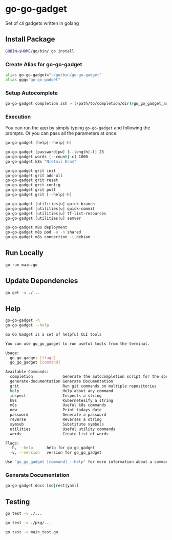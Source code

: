 # go-go-gadget

Set of cli gadgets written in golang

## Install Package

```sh
GOBIN=$HOME/go/bin/ go install
```

### Create Alias for go-go-gadget

```sh
alias go-go-gadget="~/go/bin/go-go-gadget"
alias ggg="go-go-gadget"
```

### Setup Autocomplete

```sh
go-go-gadget completion zsh > (/path/to/completion/dir)/go_go_gadget_auto_complete
```

### Execution

You can run the app by simply typing `go-go-gadget` and following the prompts.  Or you can pass all the parameters at once.

```sh
go-go-gadget [help|--help|-h]

go-go-gadget [password|pw] [--length|-l] 25
go-go-gadget words [--count|-c] 1000
go-go-gadget k8s "Nretnil Kram"

go-go-gadget grit init
go-go-gadget grit add-all
go-go-gadget grit reset
go-go-gadget grit config
go-go-gadget grit pull
go-go-gadget grit [--help|-h]

go-go-gadget [utilities|u] quick-branch
go-go-gadget [utilities|u] quick-commit
go-go-gadget [utilities|u] tf-list-resources
go-go-gadget [utilities|u] semver

go-go-gadget m8s deployment
go-go-gadget m8s pod -u -n shared
go-go-gadget m8s connection -i debian
```

## Run Locally

```sh
go run main.go
```

## Update Dependencies

```sh
go get -u ./...
```

## Help

```sh
go-go-gadget -h
go-go-gadget --help
```

```sh
Go Go Gadget is a set of helpful CLI tools

You can use go_go_gadget to run useful tools from the terminal.

Usage:
  go_go_gadget [flags]
  go_go_gadget [command]

Available Commands:
  completion             Generate the autocompletion script for the specified shell
  generate-documentation Generate Documentation
  grit                   Run git commands on multiple repositories
  help                   Help about any command
  inspect                Inspects a string
  k8s                    Kubernetesify a string
  m8s                    Useful k8s commands
  now                    Print todays date
  password               Generate a password
  reverse                Reverses a string
  symsub                 Substitute symbols
  utilities              Useful utility commands
  words                  Create list of words

Flags:
  -h, --help      help for go_go_gadget
  -v, --version   version for go_go_gadget

Use "go_go_gadget [command] --help" for more information about a command.
```

### Generate Documentation

```sh
go-go-gadget docs [md|rest|yaml]
```

## Testing

```sh
go test -v ./...

go test -v ./pkg/...

go test -v main_test.go
```
